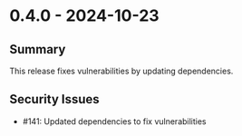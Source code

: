 # 0.4.0 - 2024-10-23

## Summary

This release fixes vulnerabilities by updating dependencies.

## Security Issues

* #141: Updated dependencies to fix vulnerabilities